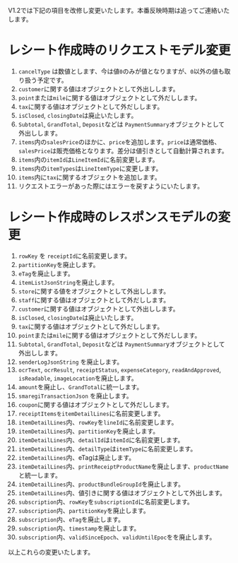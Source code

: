 V1.2では下記の項目を改修し変更いたします。本番反映時期は追ってご連絡いたします。

# レシート作成時のリクエストモデル変更

1. `cancelType` は数値とします、今は値`0`のみが値となりますが、`0`以外の値も取り扱う予定です。
2. `customer`に関する値はオブジェクトとして外出しします。
3. `point`または`mile`に関する値はオブジェクトとして外だしします。
4. `tax`に関する値はオブジェクトとして外だしします。
5. `isClosed`, `closingDate`は廃止いたします。
6. `Subtotal`, `GrandTotal`, `Deposit`などは `PaymentSummary`オブジェクトとして外出しします。
7. `items`内の`salesPrice`のほかに、`price`を追加します。`price`は通常価格、`salesPrice`は販売価格となります。差分は値引きとして自動計算されます。
8. `items`内の`itemId`は`LineItemId`に名前変更します。
9. `items`内の`itemTypes`は`LineItemType`に変更します。
10. `items`内に`tax`に関するオブジェクトを追加します。
11. リクエストエラーがあった際にはエラーを戻すようにいたします。

# レシート作成時のレスポンスモデルの変更

1. `rowKey` を `receiptId`に名前変更します。
2. `partitionKey`を廃止します。
3. `eTag`を廃止します。
4. `itemListJsonString`を廃止します。
5. `store`に関する値をオブジェクトとして外出しします。
6. `staff`に関する値はオブジェクトとして外だしします。
7. `customer`に関する値はオブジェクトとして外出しします。
8. `isClosed`, `closingDate`は廃止いたします。
9. `tax`に関する値はオブジェクトとして外だしします。
10. `point`または`mile`に関する値はオブジェクトとして外だしします。
11. `Subtotal`, `GrandTotal`, `Deposit`などは `PaymentSummar`yオブジェクトとして外出しします。
12. `senderLogJsonString` を廃止します。
13. `ocrText`, `ocrResult`, `receiptStatus`, `expenseCategory`, `readAndApproved`, `isReadable`, `imageLocation`を廃止します。
14. `amount`を廃止し、`GrandTotal`に統一します。
15. `smaregiTransactionJson` を廃止します。
16. `coupon`に関する値はオブジェクトとして外だしします。
17. `receiptItemsをitemDetailLines`に名前変更します。
18. `itemDetailLines`内、`rowKey`を`lineId`に名前変更します。
19. `itemDetailLines`内、`partitionKey`を廃止します。
20. `itemDetailLines`内、`detailId`は`itemId`に名前変更します。
21. `itemDetailLines`内、`detailType`は`itemType`に名前変更します。
22. `itemDetailLines`内、eTagは廃止します。
23. `itemDetailLines`内、`printReceiptProductName`を廃止します、`productName`と統一します。
24. `itemDetailLines`内、`productBundleGroupId`を廃止します。
25. `itemDetailLines`内、値引きに関する値はオブジェクトとして外出します。
26. `subscription`内、`rowKey`を`subscriptionId`に名前変更します。
27. `subscription`内、`partitionKey`を廃止します。
28. `subscription`内、`eTag`を廃止します。
29. `subscription`内、`timestamp`を廃止します。
30. `subscription`内、`validSinceEpoch`、`validUntilEpoc`をを廃止します。

以上これらの変更いたします。
